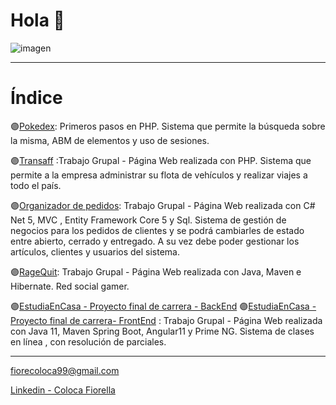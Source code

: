 # Hola 👋
![imagen](https://user-images.githubusercontent.com/54822723/163286675-3a46871f-f9a9-4451-9b7a-77b8dfec1c23.png)

-------------------------------------------------------------------------------------------------------------------------------------------------------------

# Índice 

🟣[Pokedex](https://github.com/fioreColoca/pokedex): Primeros pasos en PHP. Sistema que permite la búsqueda sobre la misma, ABM de elementos y uso de sesiones. 

🟣[Transaff](https://github.com/seredonato/TpFinalPrograWeb) :Trabajo Grupal - Página Web realizada con PHP. Sistema que permite a la empresa administrar su flota de vehículos y realizar viajes a todo el país. 

🟣[Organizador de pedidos](https://github.com/sebastiantofano/pw3-organiza-tus-pedidos): Trabajo Grupal - Página Web realizada con C# Net 5, MVC , Entity Framework Core 5 y Sql. 
Sistema de gestión de negocios para los pedidos de clientes y se podrá cambiarles de estado entre abierto, cerrado y entregado. A su vez debe poder gestionar los artículos, clientes y usuarios del sistema.

🟣[RageQuit](https://github.com/fioreColoca/RagequitOficial): Trabajo Grupal - Página Web realizada con Java, Maven e Hibernate. Red social gamer. 

🟣[EstudiaEnCasa - Proyecto final de carrera - BackEnd](https://github.com/RoMaIsau/Proyecto-particulares-api)
🟣[EstudiaEnCasa - Proyecto final de carrera- FrontEnd](https://github.com/fioreColoca/RagequitOficial) : Trabajo Grupal - Página Web realizada con Java 11, Maven Spring Boot, Angular11 y Prime NG. Sistema de clases en línea , con resolución de parciales.

-------------------------------------------------------------------------------------------------------------------------------------------------------------

[fiorecoloca99@gmail.com](mailto:fiorecoloca99@gmail.com)

[Linkedin - Coloca Fiorella](https://www.linkedin.com/in/fiorella-noel-coloca-8830991b8/) 





<!--
**fioreColoca/fioreColoca** is a ✨ _special_ ✨ repository because its `README.md` (this file) appears on your GitHub profile.

Here are some ideas to get you started:

- 🔭 I’m currently working on ...
- 🌱 I’m currently learning ...
- 👯 I’m looking to collaborate on ...
- 🤔 I’m looking for help with ...
- 💬 Ask me about ...
- 📫 How to reach me: ...
- 😄 Pronouns: ...
- ⚡ Fun fact: ...
-->
